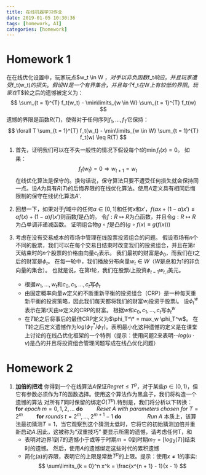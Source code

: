```yaml
---
title: 在线机器学习作业
date: 2019-01-05 10:30:36
tags: [homework, AI]
categories: [homework]
---
```


# Homework 1

在在线优化设置中，玩家玩点$w_t \in W $，对手以非负函数$f_t$响应，并且玩家遭受$f_t(w_t)$的损失。 假设$W$是一个有界集合，并且每个$f_t$在$W$上有较低的界限。玩家在$T$轮之后的遗憾被定义为：
$$ \sum_{t = 1}^{T} f_t(w_t) - \min\limits_{w \in W} \sum_{t = 1}^{T} f_t(w) $$
遗憾的界限是函数$R(T)$，使得对于任何序列$f_1, ..., f_T$它保持：
$$ \forall T \sum_{t = 1}^{T} f_t(w_t) - \min\limits_{w \in W} \sum_{t = 1}^{T} f_t(w) \leq R(T) $$
1. 首先，证明我们可以在不失一般性的情况下假设每个$t$的$\min f_t(x) = 0$。
如果：
$$ f_t(w_t) = 0 \Rightarrow w_{t + 1} = w_t $$
在线优化算法是保守的。换句话说，保守算法只要不遭受任何损失就会保持同一点。设$A$为具有$R(T)$的后悔界限的在线优化算法。使用$A$定义具有相同后悔限制的保守在线优化算法$A'$.

2. 回想一下，如果对于$f$域中的任何$\alpha \in [0, 1]$和任何$x$和$x'$，$f(\alpha x + (1 - \alpha)x') \leq \alpha f(x) + (1 - \alpha) f(x')$则函数$f$是凸的。 令$f: R \mapsto R$为凸函数，并且令$g: R \mapsto R$为凸单调非递减函数。 证明组合物$g \circ f$是凸的$(g \circ f(x) \equiv g(f(x)))$

3. 考虑在没有交易成本的市场中管理在线股票投资组合的问题。 假设市场有$n$个不同的股票，我们可以在每个交易日结束时改变我们的投资组合，并且在第$t$天结束时的$n$个股票的价格由向量$c_t$表示。 我们最初的财富是$\phi_0$，而我们在$t$之后的财富是$\phi_t$。 在每一轮中，我们播放分布向量$w_t \in W$（$W$是总和为1的非负向量的集合）。 也就是说，在第$t$轮，我们在股票$i$上投资$\phi_{t - 1}w_{t, i}$美元。
   - 根据$w_1, ..., w_t$和$c_0, c_1, ..., c_t$写$\phi_t$
   - 由固定概率向量$w$定义的不断重新平衡的投资组合（CRP）是一种每天重新平衡的投资策略，因此我们每天都将我们的财富$w_i$投资于股票$i$。 设$\phi_t^w$表示在第$t$天由$w$定义的CRP的财富。 根据$w$和$c_0, c_1, ..., c_t$写$\phi_t^w$
   - 在$T$轮之后将事后的最佳CRP定义为$\phi_T^\* = max_w \phi_T^w$。 在$T$轮之后定义遗憾作为$log(\phi_T^* / \phi_T)$。表明最小化这种遗憾的定义是在课堂上讨论的在线凸优化框架的一个特例（提示：使用问题2来表明--$log(u \cdot v)$是凸的并且将投资组合管理问题写成在线凸优化问题）

# Homework 2

1. **加倍的把戏** 你得到一个在线算法$A$保证$Regret \leq T^p$，对于某些$p \in (0, 1)$，但它有参数必须作为$T$的函数选择。使用这个算法作为黑盒子，我们将构造一个遗憾的算法 对所有$T$同时保留的绑定$O(T^p)$.特别是，我们将分析以下转换：
$\textbf{for}\ epoch\ m = 0, 1, 2, ...\ \textbf{do}$
$\qquad Reset\ A\ with\ parameters\ chosen\ for\ T = 2^m$
$\qquad \textbf{for}\ rounds\ t = 2^m, ..., 2^{m + 1} - 1\ \textbf{do}$
$\qquad \qquad Run\ A$
本质上，该算法最初猜测$T = 1$，当它观察到这个猜测太低时，它将它的初始猜测加倍并重新启动$A$.因此，这被称为“双重技巧”
要显示所需的遗憾，请考虑任何T，和
   - 表明对边界$1$到$T$的遗憾小于或等于时期$m = 0$到时期$m_T = [log_2(T)]$结束时的遗憾。 然后，使用$A$的遗憾绑定这些时代的累积遗憾
   - 简化(a)的界限，表明它的上限是常数$T^p$的上限。提示：使用$x \neq 1$的事实:
    $$ \sum\limits_{k = 0}^n x^k = \frac{x^{n + 1} - 1}{x - 1} $$
